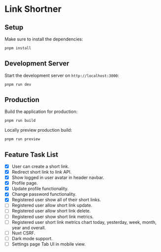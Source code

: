 # Link Shortner

## Setup

Make sure to install the dependencies:

```bash
pnpm install
```

## Development Server

Start the development server on `http://localhost:3000`:

```bash
pnpm run dev
```

## Production

Build the application for production:

```bash
pnpm run build
```

Locally preview production build:

```bash
pnpm run preview
```

## Feature Task List

- [x] User can create a short link.
- [x] Redirect short link to link API.
- [x] Show logged in user avatar in header navbar.
- [x] Profile page.
- [x] Update profile functionality.
- [x] Change password functionality.
- [x] Registered user show all of their short links.
- [ ] Registered user allow short link update.
- [ ] Registered user allow short link delete.
- [ ] Registered user show short link metrics.
- [ ] Registered user short link metrics chart today, yesterday, week, month, year and overall.
- [ ] Nuxt CSRF.
- [ ] Dark mode support.
- [ ] Settings page Tab UI in mobile view.
